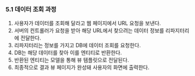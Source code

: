 ### 5.1 데이터 조회 과정 
1. 사용자가 데이터를 조회해 달라고 웹 페이지에서 URL 요청을 보낸다. 
2. 서버의 컨트롤러가 요청을 받아 해당 URL에서 찾으려는 데이터 정보를 리파지터리에 전달한다.
3. 리파지터리는 정보를 가지고 DB에 데이터 조회를 요청한다.
4. DB는 해당 데이터를 찾아 이를 엔티티로 반환한다.
5. 반환된 엔티티는 모델을 통해 뷰 템플릿으로 전달된다.
6. 최종적으로 결과 뷰 페이지가 완성돼 사용자의 화면에 출력한다.

